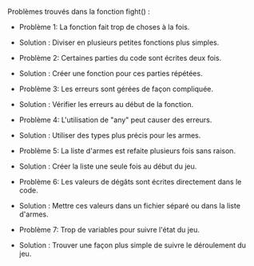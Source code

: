 Problèmes trouvés dans la fonction fight() :

   - Problème 1: La fonction fait trop de choses à la fois.
   - Solution : Diviser en plusieurs petites fonctions plus simples.

   - Problème 2: Certaines parties du code sont écrites deux fois.
   - Solution : Créer une fonction pour ces parties répétées.

   - Problème 3: Les erreurs sont gérées de façon compliquée.
   - Solution : Vérifier les erreurs au début de la fonction.


   - Problème 4: L'utilisation de "any" peut causer des erreurs.
   - Solution : Utiliser des types plus précis pour les armes.


   - Problème 5: La liste d'armes est refaite plusieurs fois sans raison.
   - Solution : Créer la liste une seule fois au début du jeu.

   - Problème 6: Les valeurs de dégâts sont écrites directement dans le code.
   - Solution : Mettre ces valeurs dans un fichier séparé ou dans la liste d'armes.

   - Problème 7: Trop de variables pour suivre l'état du jeu.
   - Solution : Trouver une façon plus simple de suivre le déroulement du jeu.
